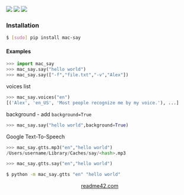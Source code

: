<!--
https://readme42.com
-->


[![](https://img.shields.io/pypi/v/mac-say.svg?maxAge=3600)](https://pypi.org/project/mac-say/)
[![](https://img.shields.io/badge/License-Unlicense-blue.svg?longCache=True)](https://unlicense.org/)
[![](https://github.com/andrewp-as-is/mac-say.py/workflows/tests42/badge.svg)](https://github.com/andrewp-as-is/mac-say.py/actions)

### Installation
```bash
$ [sudo] pip install mac-say
```

#### Examples
```python
>>> import mac_say
>>> mac_say.say("hello world")
>>> mac_say.say(["-f","file.txt","-v","Alex"])
```

voices list
```python
>>> mac_say.voices("en")
[('Alex', 'en_US', 'Most people recognize me by my voice.'), ...]
```

background - add `background=True`
```python
>>> mac_say.say("hello world",background=True)
```

Google Text-To-Speech
```python
>>> mac_say.gtts.mp3("en","hello world")
/Users/username/Library/Caches/say/<hash>.mp3

>>> mac_say.gtts.say("en","hello world")
```

```bash
$ python -m mac_say.gtts "en" "hello world"
```

<p align="center">
    <a href="https://readme42.com/">readme42.com</a>
</p>

